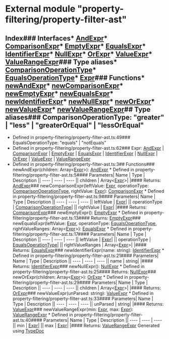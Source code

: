 # External module "property-filtering/property-filter-ast"
## Index### Interfaces* [AndExpr](../interfaces/_property_filtering_property_filter_ast_.andexpr.html)* [ComparisonExpr](../interfaces/_property_filtering_property_filter_ast_.comparisonexpr.html)* [EmptyExpr](../interfaces/_property_filtering_property_filter_ast_.emptyexpr.html)* [EqualsExpr](../interfaces/_property_filtering_property_filter_ast_.equalsexpr.html)* [IdentifierExpr](../interfaces/_property_filtering_property_filter_ast_.identifierexpr.html)* [NullExpr](../interfaces/_property_filtering_property_filter_ast_.nullexpr.html)* [OrExpr](../interfaces/_property_filtering_property_filter_ast_.orexpr.html)* [ValueExpr](../interfaces/_property_filtering_property_filter_ast_.valueexpr.html)* [ValueRangeExpr](../interfaces/_property_filtering_property_filter_ast_.valuerangeexpr.html)### Type aliases* [ComparisonOperationType](_property_filtering_property_filter_ast_.html#comparisonoperationtype)* [EqualsOperationType](_property_filtering_property_filter_ast_.html#equalsoperationtype)* [Expr](_property_filtering_property_filter_ast_.html#expr)### Functions* [newAndExpr](_property_filtering_property_filter_ast_.html#newandexpr)* [newComparisonExpr](_property_filtering_property_filter_ast_.html#newcomparisonexpr)* [newEmptyExpr](_property_filtering_property_filter_ast_.html#newemptyexpr)* [newEqualsExpr](_property_filtering_property_filter_ast_.html#newequalsexpr)* [newIdentifierExpr](_property_filtering_property_filter_ast_.html#newidentifierexpr)* [newNullExpr](_property_filtering_property_filter_ast_.html#newnullexpr)* [newOrExpr](_property_filtering_property_filter_ast_.html#neworexpr)* [newValueExpr](_property_filtering_property_filter_ast_.html#newvalueexpr)* [newValueRangeExpr](_property_filtering_property_filter_ast_.html#newvaluerangeexpr)## Type aliases### ComparisonOperationType: "greater" | "less" | "greaterOrEqual" | "lessOrEqual"
* Defined in property-filtering/property-filter-ast.ts:49### EqualsOperationType: "equals" | "notEquals"
* Defined in property-filtering/property-filter-ast.ts:62### Expr: [AndExpr](../interfaces/_property_filtering_property_filter_ast_.andexpr.html) | [ComparisonExpr](../interfaces/_property_filtering_property_filter_ast_.comparisonexpr.html) | [EmptyExpr](../interfaces/_property_filtering_property_filter_ast_.emptyexpr.html) | [EqualsExpr](../interfaces/_property_filtering_property_filter_ast_.equalsexpr.html) | [IdentifierExpr](../interfaces/_property_filtering_property_filter_ast_.identifierexpr.html) | [NullExpr](../interfaces/_property_filtering_property_filter_ast_.nullexpr.html) | [OrExpr](../interfaces/_property_filtering_property_filter_ast_.orexpr.html) | [ValueExpr](../interfaces/_property_filtering_property_filter_ast_.valueexpr.html) | [ValueRangeExpr](../interfaces/_property_filtering_property_filter_ast_.valuerangeexpr.html)
* Defined in property-filtering/property-filter-ast.ts:3## Functions### newAndExpr(children: Array<[Expr](_property_filtering_property_filter_ast_.html#expr)>): [AndExpr](../interfaces/_property_filtering_property_filter_ast_.andexpr.html)  * Defined in property-filtering/property-filter-ast.ts:5#### Parameters| Name | Type | Description || ---- | ---- | ---- || children | Array<[Expr](_property_filtering_property_filter_ast_.html#expr)>|  |#### Returns: [AndExpr](../interfaces/_property_filtering_property_filter_ast_.andexpr.html)### newComparisonExpr(leftValue: [Expr](_property_filtering_property_filter_ast_.html#expr), operationType: [ComparisonOperationType](_property_filtering_property_filter_ast_.html#comparisonoperationtype), rightValue: [Expr](_property_filtering_property_filter_ast_.html#expr)): [ComparisonExpr](../interfaces/_property_filtering_property_filter_ast_.comparisonexpr.html)  * Defined in property-filtering/property-filter-ast.ts:9#### Parameters| Name | Type | Description || ---- | ---- | ---- || leftValue | [Expr](_property_filtering_property_filter_ast_.html#expr)|  || operationType | [ComparisonOperationType](_property_filtering_property_filter_ast_.html#comparisonoperationtype)|  || rightValue | [Expr](_property_filtering_property_filter_ast_.html#expr)|  |#### Returns: [ComparisonExpr](../interfaces/_property_filtering_property_filter_ast_.comparisonexpr.html)### newEmptyExpr(): [EmptyExpr](../interfaces/_property_filtering_property_filter_ast_.emptyexpr.html)  * Defined in property-filtering/property-filter-ast.ts:13#### Returns: [EmptyExpr](../interfaces/_property_filtering_property_filter_ast_.emptyexpr.html)### newEqualsExpr(leftValue: [Expr](_property_filtering_property_filter_ast_.html#expr), operationType: [EqualsOperationType](_property_filtering_property_filter_ast_.html#equalsoperationtype), rightValueRanges: Array<[Expr](_property_filtering_property_filter_ast_.html#expr)>): [EqualsExpr](../interfaces/_property_filtering_property_filter_ast_.equalsexpr.html)  * Defined in property-filtering/property-filter-ast.ts:17#### Parameters| Name | Type | Description || ---- | ---- | ---- || leftValue | [Expr](_property_filtering_property_filter_ast_.html#expr)|  || operationType | [EqualsOperationType](_property_filtering_property_filter_ast_.html#equalsoperationtype)|  || rightValueRanges | Array<[Expr](_property_filtering_property_filter_ast_.html#expr)>|  |#### Returns: [EqualsExpr](../interfaces/_property_filtering_property_filter_ast_.equalsexpr.html)### newIdentifierExpr(name: string): [IdentifierExpr](../interfaces/_property_filtering_property_filter_ast_.identifierexpr.html)  * Defined in property-filtering/property-filter-ast.ts:21#### Parameters| Name | Type | Description || ---- | ---- | ---- || name | string|  |#### Returns: [IdentifierExpr](../interfaces/_property_filtering_property_filter_ast_.identifierexpr.html)### newNullExpr(): [NullExpr](../interfaces/_property_filtering_property_filter_ast_.nullexpr.html)  * Defined in property-filtering/property-filter-ast.ts:25#### Returns: [NullExpr](../interfaces/_property_filtering_property_filter_ast_.nullexpr.html)### newOrExpr(children: Array<[Expr](_property_filtering_property_filter_ast_.html#expr)>): [OrExpr](../interfaces/_property_filtering_property_filter_ast_.orexpr.html)  * Defined in property-filtering/property-filter-ast.ts:29#### Parameters| Name | Type | Description || ---- | ---- | ---- || children | Array<[Expr](_property_filtering_property_filter_ast_.html#expr)>|  |#### Returns: [OrExpr](../interfaces/_property_filtering_property_filter_ast_.orexpr.html)### newValueExpr(unParsed: string): [ValueExpr](../interfaces/_property_filtering_property_filter_ast_.valueexpr.html)  * Defined in property-filtering/property-filter-ast.ts:33#### Parameters| Name | Type | Description || ---- | ---- | ---- || unParsed | string|  |#### Returns: [ValueExpr](../interfaces/_property_filtering_property_filter_ast_.valueexpr.html)### newValueRangeExpr(min: [Expr](_property_filtering_property_filter_ast_.html#expr), max: [Expr](_property_filtering_property_filter_ast_.html#expr)): [ValueRangeExpr](../interfaces/_property_filtering_property_filter_ast_.valuerangeexpr.html)  * Defined in property-filtering/property-filter-ast.ts:40#### Parameters| Name | Type | Description || ---- | ---- | ---- || min | [Expr](_property_filtering_property_filter_ast_.html#expr)|  || max | [Expr](_property_filtering_property_filter_ast_.html#expr)|  |#### Returns: [ValueRangeExpr](../interfaces/_property_filtering_property_filter_ast_.valuerangeexpr.html)
Generated using [TypeDoc](http://typedoc.io)